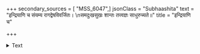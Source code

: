 +++
secondary_sources = [ "MSS_6047",]
jsonClass = "Subhaashita"
text = "इन्द्रियाणि च संयम्य रागद्वेषविवर्जितः।  \nसमदुःखसुखः शान्तः तत्त्वज्ञः साधुरुच्यते॥"
title = "इन्द्रियाणि च"

+++

<details><summary>Text</summary>

इन्द्रियाणि च संयम्य रागद्वेषविवर्जितः।  
समदुःखसुखः शान्तः तत्त्वज्ञः साधुरुच्यते॥
</details>
